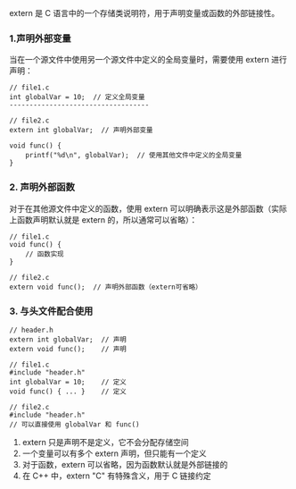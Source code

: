
extern 是 C 语言中的一个存储类说明符，用于声明变量或函数的外部链接性。

### 1.声明外部变量

当在一个源文件中使用另一个源文件中定义的全局变量时，需要使用 extern 进行声明：

```
// file1.c
int globalVar = 10;  // 定义全局变量
-----------------------------------

// file2.c
extern int globalVar;  // 声明外部变量

void func() {
    printf("%d\n", globalVar);  // 使用其他文件中定义的全局变量
}

```

### 2. 声明外部函数

对于在其他源文件中定义的函数，使用 extern 可以明确表示这是外部函数（实际上函数声明默认就是 extern 的，所以通常可以省略）：
```
// file1.c
void func() {
    // 函数实现
}

// file2.c
extern void func();  // 声明外部函数（extern可省略）

```

### 3. 与头文件配合使用
```
// header.h
extern int globalVar;  // 声明
extern void func();    // 声明

// file1.c
#include "header.h"
int globalVar = 10;    // 定义
void func() { ... }    // 定义

// file2.c
#include "header.h"
// 可以直接使用 globalVar 和 func()

```
1. extern 只是声明不是定义，它不会分配存储空间
2. 一个变量可以有多个 extern 声明，但只能有一个定义
3. 对于函数，extern 可以省略，因为函数默认就是外部链接的
4. 在 C++ 中，extern "C" 有特殊含义，用于 C 链接约定
